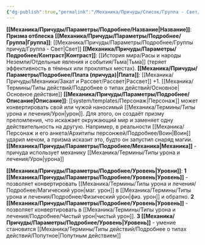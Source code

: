```yaml
---
{"dg-publish":true,"permalink":"/Механика/Причуды/Список/Группа - Свет/Призма отблеска/","noteIcon":"","created":"2025-07-12T09:55:57.965+03:00","updated":"2025-07-29T23:55:56.831+03:00"}
---
```


**[[Механика/Причуды/Параметры/Подробнее/Название\|Название]]**: **Призма отблеска**
**[[Механика/Причуды/Параметры/Подробнее/Группа\|Группа]]**: [[Механика/Причуды/Параметры/Подробнее/Группы причуд/Группа - Свет\|Свет]] 
**[[Механика/Причуды/Параметры/Подробнее/Контраст\|Контраст]]**: [[История мира/Расы и народы Неземли/Отдельные явления и события/Тьма\|Тьма]] (теряет эффективность в тёмных или проклятых местах).
**[[Механика/Причуды/Параметры/Подробнее/Плата (причуда)\|Плата]]**: [[Механика/Причуды/Механики/Закат и Рассвет/Рассвет\|Рассвет]] +1. [[Механика/Термины/Типы действий/Подробнее о типах действий/Основное\|Основное действие]]
**[[Механика/Причуды/Параметры/Подробнее/Описание\|Описание]]**: [[system/templates/Персонаж\|Персонаж]] может конвертировать свой или чужой наносимый [[Механика/Термины/Типы урона и лечения/Урон\|урон]]. Для этого, он создаёт призму преломления, что искажает окружающий мир и заменяет одну действительность на другую. Например, в реальности [[Механика/Персонаж и его анкета/Архитипы персонжей/Подробнее/Воин\|Воин]] ударил мечом, а призма исказит это, будто он запустил снаряд магии. 
**[[Механика/Причуды/Параметры/Подробнее/Механика\|Механика]]** - причуда использует механику [[Механика/Термины/Типы урона и лечения/Урон\|урона]]

**[[Механика/Причуды/Параметры/Подробнее/Уровень\|Уровни]]**:
**1 [[Механика/Причуды/Параметры/Подробнее/Уровень\|Уровень]]** - позволяет конвертировать [[Механика/Термины/Типы урона и лечения/Подробнее/Магический урон\|маг. урон]] в [[Механика/Термины/Типы урона и лечения/Подробнее/Физический урон\|физ. урон]] и обратно.
**2 [[Механика/Причуды/Параметры/Подробнее/Уровень\|Уровень]]** - позволяет конвертировать в [[Механика/Термины/Типы урона и лечения/Подробнее/Чистый урон\|чистый урон]].
**3 [[Механика/Причуды/Параметры/Подробнее/Уровень\|Уровень]]** - умение становится [[Механика/Термины/Типы действий/Подробнее о типах действий/Попутное\|Попутным действием]]